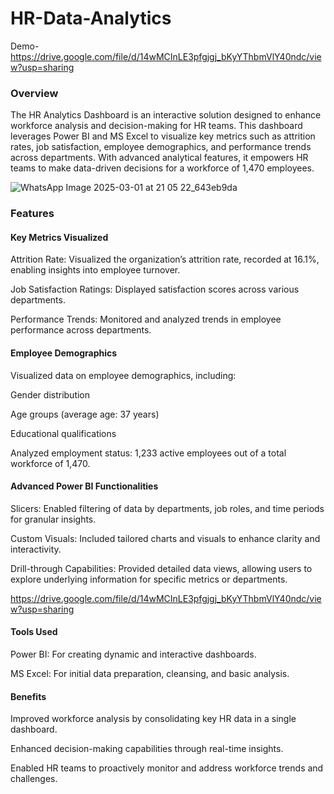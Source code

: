 # HR-Data-Analytics
Demo- https://drive.google.com/file/d/14wMCInLE3pfgjgj_bKyYThbmVlY40ndc/view?usp=sharing

### Overview

The HR Analytics Dashboard is an interactive solution designed to enhance workforce analysis and decision-making for HR teams. This dashboard leverages Power BI and MS Excel to visualize key metrics such as attrition rates, job satisfaction, employee demographics, and performance trends across departments. With advanced analytical features, it empowers HR teams to make data-driven decisions for a workforce of 1,470 employees.


![WhatsApp Image 2025-03-01 at 21 05 22_643eb9da](https://github.com/user-attachments/assets/1fed7d88-fba9-4c4b-baf1-48ff9f0cd1db)




### Features

#### Key Metrics Visualized

Attrition Rate: Visualized the organization’s attrition rate, recorded at 16.1%, enabling insights into employee turnover.

Job Satisfaction Ratings: Displayed satisfaction scores across various departments.

Performance Trends: Monitored and analyzed trends in employee performance across departments.

#### Employee Demographics

Visualized data on employee demographics, including:

Gender distribution

Age groups (average age: 37 years)

Educational qualifications

Analyzed employment status: 1,233 active employees out of a total workforce of 1,470.


#### Advanced Power BI Functionalities

Slicers: Enabled filtering of data by departments, job roles, and time periods for granular insights.

Custom Visuals: Included tailored charts and visuals to enhance clarity and interactivity.

Drill-through Capabilities: Provided detailed data views, allowing users to explore underlying information for specific metrics or departments.


https://drive.google.com/file/d/14wMCInLE3pfgjgj_bKyYThbmVlY40ndc/view?usp=sharing


#### Tools Used

Power BI: For creating dynamic and interactive dashboards.

MS Excel: For initial data preparation, cleansing, and basic analysis.

#### Benefits

Improved workforce analysis by consolidating key HR data in a single dashboard.

Enhanced decision-making capabilities through real-time insights.

Enabled HR teams to proactively monitor and address workforce trends and challenges.

